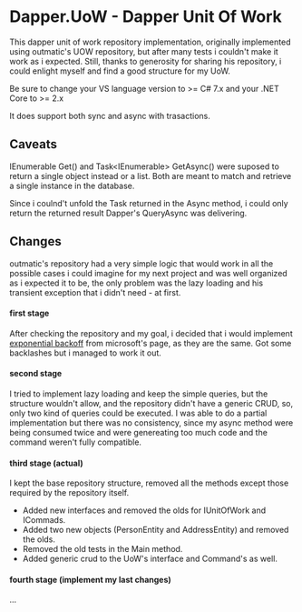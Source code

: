 # Dapper.UoW - Dapper Unit Of Work
This dapper unit of work repository implementation, originally implemented using outmatic's UOW repository, but after many tests i couldn't make it work as i expected. Still, thanks to generosity for sharing his repository, i could enlight myself and find a good structure for my UoW.

Be sure to change your VS language version to >= C# 7.x and your .NET Core to >= 2.x

It does support both sync and async with trasactions.

## Caveats

IEnumerable<T> Get() and Task<IEnumerable<T>> GetAsync() were suposed to return a single object instead or a list. Both are meant to match and retrieve a single instance in the database. 
  
Since i coulnd't unfold the Task returned in the Async method, i could only return the returned result Dapper's QueryAsync was delivering.

## Changes

outmatic's repository had a very simple logic that would work in all the possible cases i could imagine for my next project and was well organized as i expected it to be, the only problem was the lazy loading and his transient exception that i didn't need - at first.

#### first stage

After checking the repository and my goal, i decided that i would implement [exponential backoff](https://docs.microsoft.com/en-us/dotnet/standard/microservices-architecture/implement-resilient-applications/explore-custom-http-call-retries-exponential-backoff) from microsoft's page, as they are the same. Got some backlashes but i managed to work it out.

#### second stage

I tried to implement lazy loading and keep the simple queries, but the structure wouldn't allow, and the repository didn't have a generic CRUD, so, only two kind of queries could be executed. I was able to do a partial implementation but there was no consistency, since my async method were being consumed twice and were genereating too much code and the command weren't fully compatible.

#### third stage (actual)

I kept the base repository structure, removed all the methods except those required by the repository itself. 

- Added new interfaces and removed the olds for IUnitOfWork and ICommads.
- Added two new objects (PersonEntity and AddressEntity) and removed the olds.
- Removed the old tests in the Main method.
- Added generic crud to the UoW's interface and Command's as well.

#### fourth stage (implement my last changes)

...
